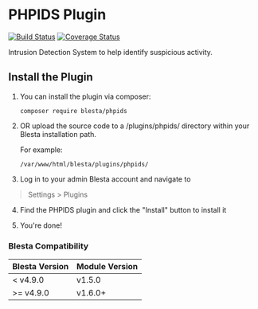 # PHPIDS Plugin

[![Build Status](https://travis-ci.org/blesta/plugin-phpids.svg?branch=master)](https://travis-ci.org/blesta/plugin-phpids) [![Coverage Status](https://coveralls.io/repos/github/blesta/plugin-phpids/badge.svg?branch=master)](https://coveralls.io/github/blesta/plugin-phpids?branch=master)

Intrusion Detection System to help identify suspicious activity.

## Install the Plugin

1. You can install the plugin via composer:

    ```
    composer require blesta/phpids
    ```

2. OR upload the source code to a /plugins/phpids/ directory within
your Blesta installation path.

    For example:

    ```
    /var/www/html/blesta/plugins/phpids/
    ```

3. Log in to your admin Blesta account and navigate to
> Settings > Plugins

4. Find the PHPIDS plugin and click the "Install" button to install it

5. You're done!

### Blesta Compatibility

|Blesta Version|Module Version|
|--------------|--------------|
|< v4.9.0|v1.5.0|
|>= v4.9.0|v1.6.0+|
